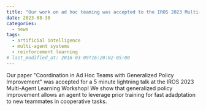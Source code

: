 ```yaml
---
title: "Our work on ad hoc teaming was accepted to the IROS 2023 Multi-Agent Learning Workshop!"
date: 2023-08-30
categories:
  - news
tags:
  - artificial intelligence
  - multi-agent systems
  - reinforcement learning
# last_modified_at: 2016-03-09T16:20:02-05:00
---
```


Our paper "Coordination in Ad Hoc Teams with Generalized Policy Improvement" was accepted for a 5 minute lightning talk at the IROS 2023 Multi-Agent Learning Workshop! We show that generalized policy improvement allows an agent to leverage prior training for fast adadptation to new teammates in cooperative tasks.